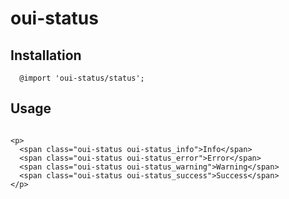 # oui-status

<component-status cx-design="complete" ux="rc"></component-status>

## Installation

```less
  @import 'oui-status/status';
```

## Usage

```html:preview

<p>
  <span class="oui-status oui-status_info">Info</span>
  <span class="oui-status oui-status_error">Error</span>
  <span class="oui-status oui-status_warning">Warning</span>
  <span class="oui-status oui-status_success">Success</span>
</p>
```
